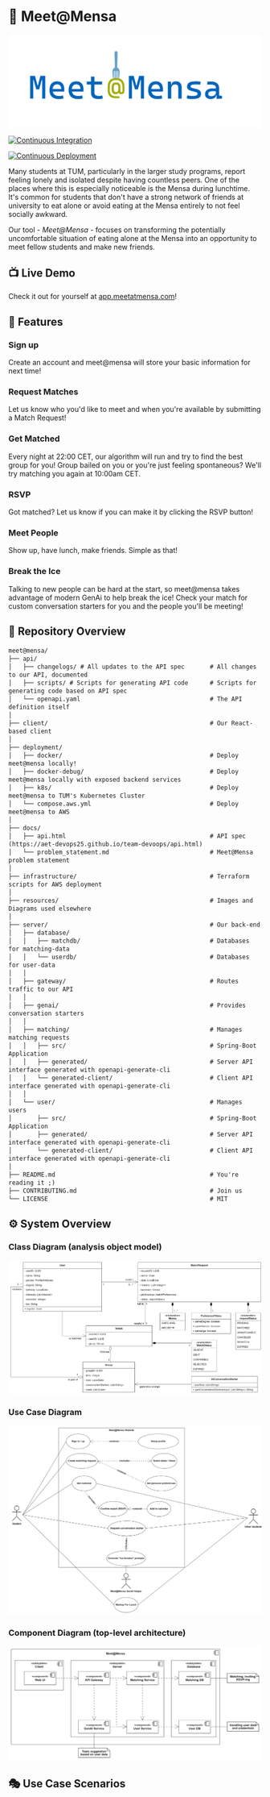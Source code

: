 # 🍲 Meet@Mensa

![Meet@Mensa logo](resources/img/meet@mensa.png "Meet@Mensa")

[![Continuous Integration](https://github.com/AET-DevOps25/team-devoops/actions/workflows/ci.yml/badge.svg)](https://github.com/AET-DevOps25/team-devoops/actions/workflows/ci.yml)

[![Continuous Deployment](https://github.com/AET-DevOps25/team-devoops/actions/workflows/ci_cd.yml/badge.svg)](https://github.com/AET-DevOps25/team-devoops/actions/workflows/ci_cd.yml)

Many students at TUM, particularly in the larger study programs, report feeling lonely and isolated despite having countless peers. One of the places where this is especially noticeable is the Mensa during lunchtime. It's common for students that don't have a strong network of friends at university to eat alone or avoid eating at the Mensa entirely to not feel socially awkward.

Our tool - *Meet@Mensa* - focuses on transforming the potentially uncomfortable situation of eating alone at the Mensa into an opportunity to meet fellow students and make new friends.

## 📺 Live Demo

Check it out for yourself at [app.meetatmensa.com](https://app.meetatmensa.com)!

## 🥘 Features

### Sign up
Create an account and meet@mensa will store your basic information for next time!

### Request Matches
Let us know who you'd like to meet and when you're available by submitting a Match Request!

### Get Matched
Every night at 22:00 CET, our algorithm will run and try to find the best group for you! Group bailed on you or you're just feeling spontaneous? We'll try matching you again at 10:00am CET. 

### RSVP
Got matched? Let us know if you can make it by clicking the RSVP button!

### Meet People
Show up, have lunch, make friends. Simple as that!

### Break the Ice
Talking to new people can be hard at the start, so meet@mensa takes advantage of modern GenAi to help break the ice! Check your match for custom conversation starters for you and the people you'll be meeting!

## 🔭 Repository Overview

```
meet@mensa/
├── api/
│   ├── changelogs/ # All updates to the API spec       # All changes to our API, documented
│   ├── scripts/ # Scripts for generating API code      # Scripts for generating code based on API spec
│   └── openapi.yaml                                    # The API definition itself
│                                    
├── client/                                             # Our React-based client
│ 
├── deployment/                                         
│   ├── docker/                                         # Deploy meet@mensa locally!
│   ├── docker-debug/                                   # Deploy meet@mensa locally with exposed backend services
│   ├── k8s/                                            # Deploy meet@mensa to TUM's Kubernetes Cluster
│   └── compose.aws.yml                                 # Deploy meet@mensa to AWS
│ 
├── docs/
│   ├── api.html                                        # API spec (https://aet-devops25.github.io/team-devoops/api.html)
│   └── problem_statement.md                            # Meet@Mensa problem statement
│ 
├── infrastructure/                                     # Terraform scripts for AWS deployment
│ 
├── resources/                                          # Images and Diagrams used elsewhere
│ 
├── server/                                             # Our back-end
│   ├── database/
│   │   ├── matchdb/                                    # Databases for matching-data
│   │   └── userdb/                                     # Databases for user-data
│   │
│   ├── gateway/                                        # Routes traffic to our API
│   │
│   ├── genai/                                          # Provides conversation starters
│   │
│   ├── matching/                                       # Manages matching requests
│   │   ├── src/                                        # Spring-Boot Application
│   │   ├── generated/                                  # Server API interface generated with openapi-generate-cli
│   │   └── generated-client/                           # Client API interface generated with openapi-generate-cli
│   │
│   └── user/                                           # Manages users
│       ├── src/                                        # Spring-Boot Application
│       ├── generated/                                  # Server API interface generated with openapi-generate-cli
│       └── generated-client/                           # Client API interface generated with openapi-generate-cli
│ 
├── README.md                                           # You're reading it ;)
├── CONTRIBUTING.md                                     # Join us
└── LICENSE                                             # MIT
```



## ⚙ System Overview

### Class Diagram (analysis object model)

![Class Diagram](resources/diagrams/meetatmensa_uml_class.png "Meet@Mensa Class Diagram")

### Use Case Diagram

![Use-Case Diagram](resources/diagrams/meetatmensa_uml_use_case.png "Meet@Mensa Use-Case Diagram")

### Component Diagram (top-level architecture)

![Component Diagram](resources/diagrams/meetatmensa_uml_component.png "Meet@Mensa Component Diagram")

## 🎭 Use Case Scenarios

